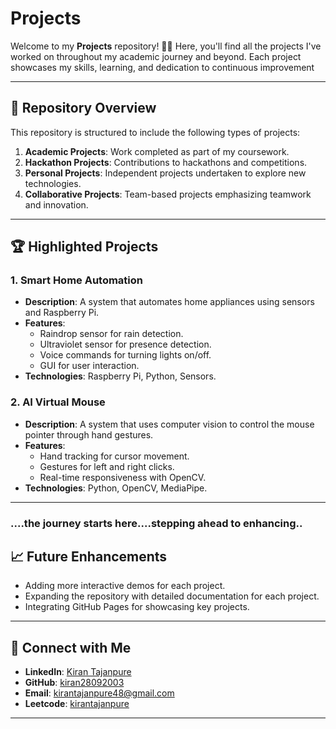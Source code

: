 # Projects

Welcome to my **Projects** repository! 👩‍💻 Here, you'll find all the projects I've worked on throughout my academic journey and beyond. Each project showcases my skills, learning, and dedication to continuous improvement

---

## 📂 Repository Overview

This repository is structured to include the following types of projects:

1. **Academic Projects**: Work completed as part of my coursework.
2. **Hackathon Projects**: Contributions to hackathons and competitions.
3. **Personal Projects**: Independent projects undertaken to explore new technologies.
4. **Collaborative Projects**: Team-based projects emphasizing teamwork and innovation.

---

## 🏆 Highlighted Projects

### 1. **Smart Home Automation**
- **Description**: A system that automates home appliances using sensors and Raspberry Pi.
- **Features**: 
  - Raindrop sensor for rain detection.
  - Ultraviolet sensor for presence detection.
  - Voice commands for turning lights on/off.
  - GUI for user interaction.
- **Technologies**: Raspberry Pi, Python, Sensors.


### 2. **AI Virtual Mouse**
- **Description**: A system that uses computer vision to control the mouse pointer through hand gestures.
- **Features**:
  - Hand tracking for cursor movement.
  - Gestures for left and right clicks.
  - Real-time responsiveness with OpenCV.
- **Technologies**: Python, OpenCV, MediaPipe.

---
### ....the journey starts here....stepping ahead to enhancing..

## 📈 Future Enhancements

- Adding more interactive demos for each project.
- Expanding the repository with detailed documentation for each project.
- Integrating GitHub Pages for showcasing key projects.

---

## 🔗 Connect with Me

- **LinkedIn**: [Kiran Tajanpure](https://www.linkedin.com/in/kiran-tajanpure-a7509225b/?lipi=urn%3Ali%3Apage%3Ad_flagship3_feed%3BycyvZiqsQlaz3qhzSRoE3w%3D%3D)
- **GitHub**: [kiran28092003](https://github.com/kiran28092003)
- **Email**: kirantajanpure48@gmail.com
- **Leetcode**: [kirantajanpure](https://leetcode.com/u/Kirantajanpure)
---
